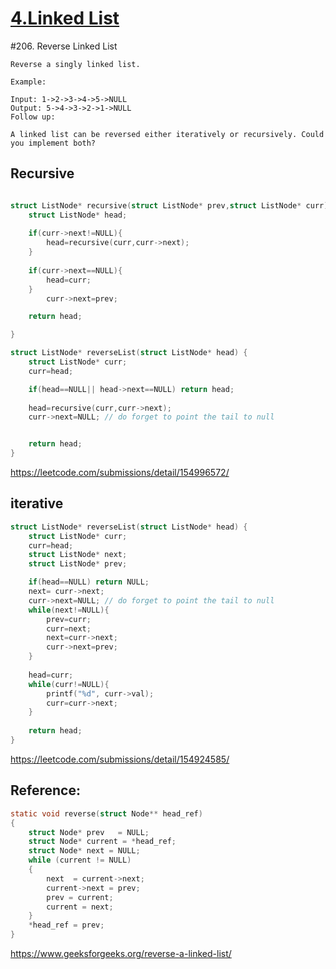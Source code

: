 # [4.Linked List](/LinkedList.md)


#206. Reverse Linked List

    Reverse a singly linked list.
    
    Example:
    
    Input: 1->2->3->4->5->NULL
    Output: 5->4->3->2->1->NULL
    Follow up:
    
    A linked list can be reversed either iteratively or recursively. Could you implement both?

## Recursive

```c

struct ListNode* recursive(struct ListNode* prev,struct ListNode* curr) {
    struct ListNode* head;
    
    if(curr->next!=NULL){
        head=recursive(curr,curr->next);
    }
    
    if(curr->next==NULL){
        head=curr;
    }
        curr->next=prev;

    return head;

}

struct ListNode* reverseList(struct ListNode* head) {
    struct ListNode* curr;
    curr=head;

    if(head==NULL|| head->next==NULL) return head;
    
    head=recursive(curr,curr->next);
    curr->next=NULL; // do forget to point the tail to null


    return head;
}

```
https://leetcode.com/submissions/detail/154996572/


## iterative


```c
struct ListNode* reverseList(struct ListNode* head) {
    struct ListNode* curr;
    curr=head;
    struct ListNode* next;
    struct ListNode* prev;

    if(head==NULL) return NULL;
    next= curr->next;   
    curr->next=NULL; // do forget to point the tail to null
    while(next!=NULL){
        prev=curr;
        curr=next;
        next=curr->next;
        curr->next=prev;
    }  
    
    head=curr; 
    while(curr!=NULL){
        printf("%d", curr->val);
        curr=curr->next;
    }
    
    return head;
}
```

https://leetcode.com/submissions/detail/154924585/


## Reference:
```c
static void reverse(struct Node** head_ref)
{
    struct Node* prev   = NULL;
    struct Node* current = *head_ref;
    struct Node* next = NULL;
    while (current != NULL)
    {
        next  = current->next;  
        current->next = prev;   
        prev = current;
        current = next;
    }
    *head_ref = prev;
}
```
https://www.geeksforgeeks.org/reverse-a-linked-list/
